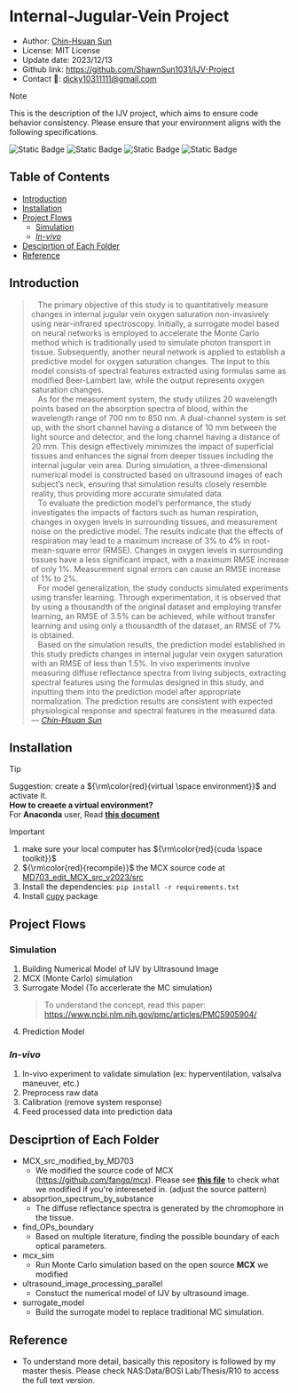 Internal-Jugular-Vein Project
===
-   Author: [Chin-Hsuan Sun](https://shawnsun1031.github.io/)
-   License: MIT License
-   Update date: 2023/12/13
-   Github link: https://github.com/ShawnSun1031/IJV-Project
-   Contact :email:: dicky10311111@gmail.com 

> [!NOTE] 
> This is the description of the IJV project, which aims to ensure code behavior consistency. Please ensure that your environment aligns with the following specifications.

![Static Badge](https://img.shields.io/badge/python-v3.8.0-blue)
![Static Badge](https://img.shields.io/badge/pip-v20.2.0_(python3.8)-orange)
![Static Badge](https://img.shields.io/badge/cuda-v11.7.0-green)
![Static Badge](https://img.shields.io/badge/OS-ubuntu_18.04-purple)



## Table of Contents
- [Introduction](#Introduction)
- [Installation](#Installation)
- [Project Flows](#Project-Flows)
    - [Simulation](#Simulation)
    - [*In-vivo*](#In-vivo)
- [Desciprtion of Each Folder](#Desciprtion-of-Each-Folder)
- [Reference](#Reference)

## Introduction
> &nbsp;&nbsp;&nbsp;The primary objective of this study is to quantitatively measure changes in internal jugular vein oxygen saturation non-invasively using near-infrared spectroscopy. Initially, a surrogate model based on neural networks is employed to accelerate the Monte Carlo method which is traditionally used to simulate photon transport in tissue. Subsequently, another neural network is applied to establish a predictive model for oxygen saturation changes. The input to this model consists of spectral features extracted using formulas same as modified Beer-Lambert law, while the output represents oxygen saturation changes.  
> &nbsp;&nbsp;&nbsp;As for the measurement system, the study utilizes 20 wavelength points based on the absorption spectra of blood, within the wavelength range of 700 nm to 850 nm. A dual-channel system is set up, with the short channel having a distance of 10 mm between the light source and detector, and the long channel having a distance of 20 mm. This design effectively minimizes the impact of superficial tissues and enhances the signal from deeper tissues including the internal jugular vein area. During simulation, a three-dimensional numerical model is constructed based on ultrasound images of each subject’s neck, ensuring
that simulation results closely resemble reality, thus providing more accurate simulated data.  
> &nbsp;&nbsp;&nbsp;To evaluate the prediction model’s performance, the study investigates the impacts of factors such as human respiration, changes in oxygen levels in surrounding tissues, and measurement noise on the predictive model. The results indicate that the effects of respiration may lead to a maximum increase of 3% to 4% in root-mean-square error (RMSE). Changes in oxygen levels in surrounding tissues have a less significant impact, with a maximum RMSE increase of only 1%. Measurement signal errors can cause an RMSE increase of 1% to 2%.  
> &nbsp;&nbsp;&nbsp;For model generalization, the study conducts simulated experiments using transfer learning. Through experimentation, it is observed that by using a thousandth of the original dataset and employing transfer learning, an RMSE of 3.5% can be achieved, while without transfer learning and using only a thousandth of the dataset, an RMSE of 7% is obtained.  
> &nbsp;&nbsp;&nbsp;Based on the simulation results, the prediction model established in this study predicts changes in internal jugular vein oxygen saturation with an RMSE of less than 1.5%. In vivo experiments involve measuring diffuse reflectance spectra from living subjects, extracting spectral features using the formulas designed in this study, and inputting them into the prediction model after appropriate normalization. The prediction results are consistent with expected physiological response and spectral features in the measured data.  
>  &mdash; <cite>[Chin-Hsuan Sun][1]</cite>  

[1]: https://shawnsun1031.github.io/

## Installation
> [!TIP]
> Suggestion: create a ${\rm\color{red}{virtual \space environment}}$ and activate it.  
> **How to creaete a virtual environment?**  
> For **Anaconda** user, Read [**this document**](https://hackmd.io/@aMXX54b3ToSm3kTNB_LuWQ/BJ_No2Rkp)

> [!IMPORTANT]
> 1. make sure your local computer has ${\rm\color{red}{cuda \space toolkit}}$
> 2. ${\rm\color{red}{recompile}}$ the MCX source code at [MD703_edit_MCX_src_v2023/src](https://github.com/ShawnSun1031/IJV-Project/tree/main/MD703_edit_MCX_src_v2023/src)
> 3. Install the dependencies: `pip install -r requirements.txt`
> 4. Install [cupy](https://docs.cupy.dev/en/latest/install.html) package


## Project Flows
### Simulation
1. Building Numerical Model of IJV by Ultrasound Image
2. MCX (Monte Carlo) simulation
3. Surrogate Model (To accerlerate the MC simulation)
    > To understand the concept, read this paper: https://www.ncbi.nlm.nih.gov/pmc/articles/PMC5905904/
5. Prediction Model 
### *In-vivo*
1. In-vivo experiment to validate simulation (ex: hyperventilation, valsalva maneuver, etc.)
2. Preprocess raw data
3. Calibration (remove system response)
4. Feed processed data into prediction data

## Desciprtion of Each Folder
* MCX_src_modified_by_MD703
    * We modified the source code of MCX (https://github.com/fangq/mcx). Please see [**this file**](https://hackmd.io/@73X8klpNRmSsdgJzudHbgA/SyeF6nI9P#20210409---mcx_corecu-%E4%BF%AE%E6%94%B9) to check what we modified if you're intereseted in. (adjust the source pattern)  
* absoprtion_spectrum_by_substance
    * The diffuse reflectance spectra is generated by the chromophore in the tissue.
* find_OPs_boundary
    * Based on multiple literature, finding the possible boundary of each optical parameters.
* mcx_sim
    * Run Monte Carlo simulation based on the open source **MCX** we modified
* ultrasound_image_processing_parallel
    * Constuct the numerical model of IJV by ultrasound image.
* surrogate_model
    * Build the surrogate model to replace traditional MC simulation.


## Reference
* To understand more detail, basically this repository is followed by my master thesis. Please check NAS:Data/BOSI Lab/Thesis/R10 to access the full text version.

